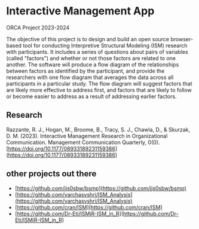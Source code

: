 # Interactive Management App
ORCA Project 2023-2024

The objective of this project is to design and build an open source browser-based tool for conducting Interpretive Structural Modeling (ISM) research with participants. It includes a series of questions about pairs of variables (called "factors") and whether or not those factors are related to one another. The software will produce a flow diagram of the relationships between factors as identified by the participant, and provide the researchers with one flow diagram that averages the data across all participants in a particular study. The flow diagram will suggest factors that are likely more effective to address first, and factors that are likely to follow or become easier to address as a result of addressing earlier factors.

## Research 
Razzante, R. J., Hogan, M., Broome, B., Tracy, S. J., Chawla, D., & Skurzak, D. M. (2023). Interactive Management Research in Organizational Communication. Management Communication Quarterly, 0(0). [https://doi.org/10.1177/08933189231159386](https://doi.org/10.1177/08933189231159386)

## other projects out there
* [https://github.com/jjs0sbw/bsmp](https://github.com/jjs0sbw/bsmp)
* [https://github.com/varchasvshri/ISM_Analysis](https://github.com/varchasvshri/ISM_Analysis)
* [https://github.com/cran/ISM](https://github.com/cran/ISM)
* [https://github.com/Dr-Eti/ISMiR-ISM_in_R](https://github.com/Dr-Eti/ISMiR-ISM_in_R)
